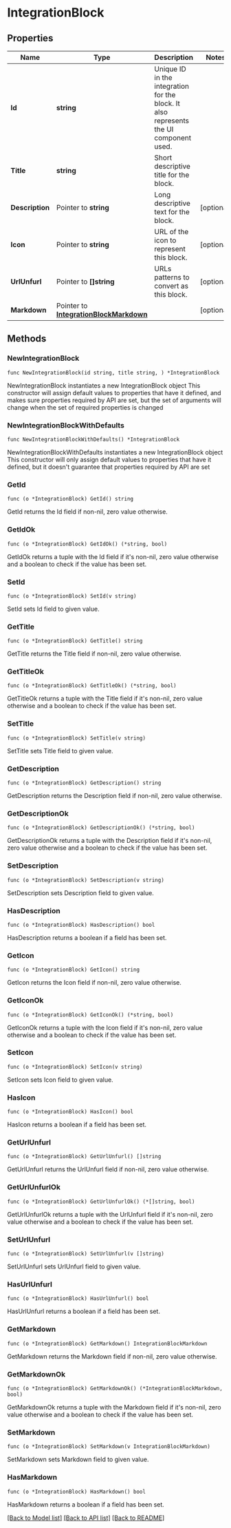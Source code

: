 # IntegrationBlock

## Properties

Name | Type | Description | Notes
------------ | ------------- | ------------- | -------------
**Id** | **string** | Unique ID in the integration for the block. It also represents the UI component used. | 
**Title** | **string** | Short descriptive title for the block. | 
**Description** | Pointer to **string** | Long descriptive text for the block. | [optional] 
**Icon** | Pointer to **string** | URL of the icon to represent this block. | [optional] 
**UrlUnfurl** | Pointer to **[]string** | URLs patterns to convert as this block. | [optional] 
**Markdown** | Pointer to [**IntegrationBlockMarkdown**](IntegrationBlockMarkdown.md) |  | [optional] 

## Methods

### NewIntegrationBlock

`func NewIntegrationBlock(id string, title string, ) *IntegrationBlock`

NewIntegrationBlock instantiates a new IntegrationBlock object
This constructor will assign default values to properties that have it defined,
and makes sure properties required by API are set, but the set of arguments
will change when the set of required properties is changed

### NewIntegrationBlockWithDefaults

`func NewIntegrationBlockWithDefaults() *IntegrationBlock`

NewIntegrationBlockWithDefaults instantiates a new IntegrationBlock object
This constructor will only assign default values to properties that have it defined,
but it doesn't guarantee that properties required by API are set

### GetId

`func (o *IntegrationBlock) GetId() string`

GetId returns the Id field if non-nil, zero value otherwise.

### GetIdOk

`func (o *IntegrationBlock) GetIdOk() (*string, bool)`

GetIdOk returns a tuple with the Id field if it's non-nil, zero value otherwise
and a boolean to check if the value has been set.

### SetId

`func (o *IntegrationBlock) SetId(v string)`

SetId sets Id field to given value.


### GetTitle

`func (o *IntegrationBlock) GetTitle() string`

GetTitle returns the Title field if non-nil, zero value otherwise.

### GetTitleOk

`func (o *IntegrationBlock) GetTitleOk() (*string, bool)`

GetTitleOk returns a tuple with the Title field if it's non-nil, zero value otherwise
and a boolean to check if the value has been set.

### SetTitle

`func (o *IntegrationBlock) SetTitle(v string)`

SetTitle sets Title field to given value.


### GetDescription

`func (o *IntegrationBlock) GetDescription() string`

GetDescription returns the Description field if non-nil, zero value otherwise.

### GetDescriptionOk

`func (o *IntegrationBlock) GetDescriptionOk() (*string, bool)`

GetDescriptionOk returns a tuple with the Description field if it's non-nil, zero value otherwise
and a boolean to check if the value has been set.

### SetDescription

`func (o *IntegrationBlock) SetDescription(v string)`

SetDescription sets Description field to given value.

### HasDescription

`func (o *IntegrationBlock) HasDescription() bool`

HasDescription returns a boolean if a field has been set.

### GetIcon

`func (o *IntegrationBlock) GetIcon() string`

GetIcon returns the Icon field if non-nil, zero value otherwise.

### GetIconOk

`func (o *IntegrationBlock) GetIconOk() (*string, bool)`

GetIconOk returns a tuple with the Icon field if it's non-nil, zero value otherwise
and a boolean to check if the value has been set.

### SetIcon

`func (o *IntegrationBlock) SetIcon(v string)`

SetIcon sets Icon field to given value.

### HasIcon

`func (o *IntegrationBlock) HasIcon() bool`

HasIcon returns a boolean if a field has been set.

### GetUrlUnfurl

`func (o *IntegrationBlock) GetUrlUnfurl() []string`

GetUrlUnfurl returns the UrlUnfurl field if non-nil, zero value otherwise.

### GetUrlUnfurlOk

`func (o *IntegrationBlock) GetUrlUnfurlOk() (*[]string, bool)`

GetUrlUnfurlOk returns a tuple with the UrlUnfurl field if it's non-nil, zero value otherwise
and a boolean to check if the value has been set.

### SetUrlUnfurl

`func (o *IntegrationBlock) SetUrlUnfurl(v []string)`

SetUrlUnfurl sets UrlUnfurl field to given value.

### HasUrlUnfurl

`func (o *IntegrationBlock) HasUrlUnfurl() bool`

HasUrlUnfurl returns a boolean if a field has been set.

### GetMarkdown

`func (o *IntegrationBlock) GetMarkdown() IntegrationBlockMarkdown`

GetMarkdown returns the Markdown field if non-nil, zero value otherwise.

### GetMarkdownOk

`func (o *IntegrationBlock) GetMarkdownOk() (*IntegrationBlockMarkdown, bool)`

GetMarkdownOk returns a tuple with the Markdown field if it's non-nil, zero value otherwise
and a boolean to check if the value has been set.

### SetMarkdown

`func (o *IntegrationBlock) SetMarkdown(v IntegrationBlockMarkdown)`

SetMarkdown sets Markdown field to given value.

### HasMarkdown

`func (o *IntegrationBlock) HasMarkdown() bool`

HasMarkdown returns a boolean if a field has been set.


[[Back to Model list]](../README.md#documentation-for-models) [[Back to API list]](../README.md#documentation-for-api-endpoints) [[Back to README]](../README.md)


